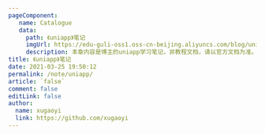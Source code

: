 ```yaml
---
pageComponent:
   name: Catalogue
   data:
     path: 《uniapp》笔记
     imgUrl: https://edu-guli-oss1.oss-cn-beijing.aliyuncs.com/blog/uniapp.png
     description: 本章内容是博主的uniapp学习笔记，非教程文档，请以官方文档为准。
title: 《uniapp》笔记
date: 2021-03-25 19:50:12
permalink: /note/uniapp/
article: `false`
comment: false
editLink: false
author:
  name: xugaoyi
  link: https://github.com/xugaoyi
---
```

